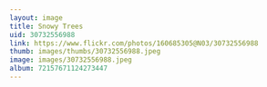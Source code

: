 ```yaml
---
layout: image
title: Snowy Trees
uid: 30732556988
link: https://www.flickr.com/photos/160685305@N03/30732556988
thumb: images/thumbs/30732556988.jpeg
image: images/30732556988.jpeg
album: 72157671124273447
---
```


